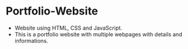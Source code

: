 # Portfolio-Website
- Website using HTML, CSS and JavaScript.
- This is a portfolio website with multiple webpages with details and informations.
